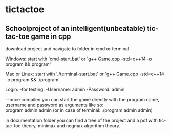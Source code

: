 # tictactoe

## Schoolproject of an intelligent(unbeatable) tic-tac-toe game in cpp

download project and navigate to folder in cmd or terminal

 Windows: start with 'cmd-start.bat' or 'g++ Game.cpp -std=c++14 -o program && program' 
 
 Mac or Linux: start with './terminal-start.bat' or 'g++ Game.cpp -std=c++14 -o program && ./program' 



Login:
		-for testing:
			-Username: admin
			-Password: admin

--once compiled you can start the game directly with the program name, username and password as arguments like so: <br>
program admin admin (or in case of terminal: ./program admin admin)


in documentation folder you can find a tree of the project and a pdf with tic-tac-toe theory, minimax and negmax algorithm theory.
